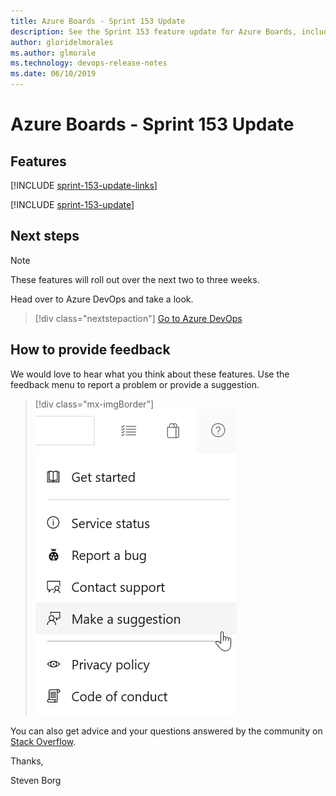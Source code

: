 ```yaml
---
title: Azure Boards - Sprint 153 Update
description: See the Sprint 153 feature update for Azure Boards, including next steps.
author: gloridelmorales
ms.author: glmorale
ms.technology: devops-release-notes
ms.date: 06/10/2019
---
```


# Azure Boards - Sprint 153 Update

## Features

[!INCLUDE [sprint-153-update-links](../includes/boards/sprint-153-update-links.md)]

[!INCLUDE [sprint-153-update](../includes/boards/sprint-153-update.md)]

## Next steps

> [!NOTE]
> These features will roll out over the next two to three weeks.

Head over to Azure DevOps and take a look.

> [!div class="nextstepaction"]
> [Go to Azure DevOps](https://go.microsoft.com/fwlink/?LinkId=307137&campaign=o~msft~docs~product-vsts~release-notes)

## How to provide feedback

We would love to hear what you think about these features. Use the feedback menu to report a problem or provide a suggestion.

> [!div class="mx-imgBorder"]
> ![Make a suggestion](../../media/make-a-suggestion.png)

You can also get advice and your questions answered by the community on [Stack Overflow](https://stackoverflow.com/questions/tagged/azure-devops).

Thanks,

Steven Borg
